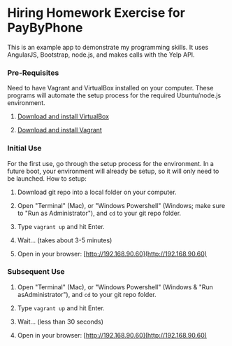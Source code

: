 # Hiring Homework Exercise for PayByPhone

This is an example app to demonstrate my programming skills. It uses AngularJS, Bootstrap, node.js, and makes calls with the Yelp API.

### Pre-Requisites

Need to have Vagrant and VirtualBox installed on your computer. These programs will automate the setup process for the required Ubuntu/node.js environment.

1. [Download and install VirtualBox](https://www.virtualbox.org/wiki/Downloads)

2. [Download and install Vagrant](https://www.vagrantup.com/downloads.html)

### Initial Use

For the first use, go through the setup process for the environment. In a future boot, your environment will already be setup, so it will only need to be launched. How to setup:

1. Download git repo into a local folder on your computer.

2. Open "Terminal" (Mac), or "Windows Powershell" (Windows; make sure to "Run as Administrator"), and `cd` to your git repo folder.

3. Type `vagrant up` and hit Enter.

4. Wait... (takes about 3-5 minutes)

5. Open in your browser: [http://192.168.90.60](http://192.168.90.60)

### Subsequent Use

1. Open "Terminal" (Mac), or "Windows Powershell" (Windows & "Run asAdministrator"), and `cd` to your git repo folder.

2. Type `vagrant up` and hit Enter.

4. Wait... (less than 30 seconds)

5. Open in your browser: [http://192.168.90.60](http://192.168.90.60)
